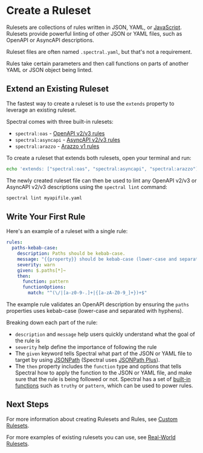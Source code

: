 # Create a Ruleset

Rulesets are collections of rules written in JSON, YAML, or [JavaScript](../guides/4-custom-rulesets.md#alternative-js-ruleset-format). Rulesets provide powerful linting of other JSON or YAML files, such as OpenAPI or AsyncAPI descriptions.

Ruleset files are often named `.spectral.yaml`, but that's not a requirement.

Rules take certain parameters and then call functions on parts of another YAML or JSON object being linted.

## Extend an Existing Ruleset

The fastest way to create a ruleset is to use the `extends` property to leverage an existing ruleset.

Spectral comes with three built-in rulesets:

- `spectral:oas` - [OpenAPI v2/v3 rules](./4-openapi.md)
- `spectral:asyncapi` - [AsyncAPI v2/v3 rules](./5-asyncapi.md)
- `spectral:arazzo` - [Arazzo v1 rules](./6-arazzo.md)

To create a ruleset that extends both rulesets, open your terminal and run:

```bash
echo 'extends: ["spectral:oas", "spectral:asyncapi", "spectral:arazzo"]' > .spectral.yaml
```

The newly created ruleset file can then be used to lint any OpenAPI v2/v3 or AsyncAPI v2/v3 descriptions using the `spectral lint` command:

```bash
spectral lint myapifile.yaml
```

## Write Your First Rule

Here's an example of a ruleset with a single rule:

```yaml
rules:
  paths-kebab-case:
    description: Paths should be kebab-case.
    message: "{{property}} should be kebab-case (lower-case and separated with hyphens)"
    severity: warn
    given: $.paths[*]~
    then:
      function: pattern
      functionOptions:
        match: "^(\/|[a-z0-9-.]+|{[a-zA-Z0-9_]+})+$"
```

The example rule validates an OpenAPI description by ensuring the `paths` properties uses kebab-case (lower-case and separated with hyphens).

Breaking down each part of the rule:

- `description` and `message` help users quickly understand what the goal of the rule is
- `severity` help define the importance of following the rule
- The `given` keyword tells Spectral what part of the JSON or YAML file to target by using [JSONPath](http://jsonpath.com/) (Spectral uses [JSONPath Plus](https://www.npmjs.com/package/jsonpath-plus)).
- The `then` property includes the `function` type and options that tells Spectral how to apply the function to the JSON or YAML file, and make sure that the rule is being followed or not. Spectral has a set of [built-in functions](../reference/functions.md) such as `truthy` or `pattern`, which can be used to power rules.

## Next Steps

For more information about creating Rulesets and Rules, see [Custom Rulesets](../guides/4-custom-rulesets.md).

For more examples of existing rulesets you can use, see [Real-World Rulesets](../../README.md#-real-world-rulesets).
